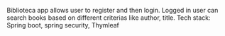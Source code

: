 Biblioteca app allows user to register and then login. Logged in user can search books based on different criterias like author, title.
Tech stack: Spring boot, spring security, Thymleaf
